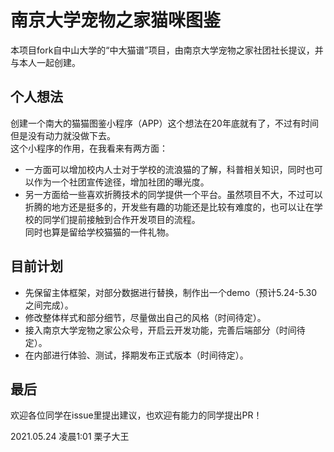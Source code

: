 # 南京大学宠物之家猫咪图鉴  
本项目fork自中山大学的“中大猫谱”项目，由南京大学宠物之家社团社长提议，并与本人一起创建。  

## 个人想法  
创建一个南大的猫猫图鉴小程序（APP）这个想法在20年底就有了，不过有时间但是没有动力就没做下去。  
这个小程序的作用，在我看来有两方面：  
+ 一方面可以增加校内人士对于学校的流浪猫的了解，科普相关知识，同时也可以作为一个社团宣传途径，增加社团的曝光度。  
+ 另一方面给一些喜欢折腾技术的同学提供一个平台。虽然项目不大，不过可以折腾的地方还是挺多的，开发些有趣的功能还是比较有难度的，也可以让在学校的同学们提前接触到合作开发项目的流程。    
同时也算是留给学校猫猫的一件礼物。  

## 目前计划
+ 先保留主体框架，对部分数据进行替换，制作出一个demo（预计5.24-5.30之间完成）。
+ 修改整体样式和部分细节，尽量做出自己的风格（时间待定）。
+ 接入南京大学宠物之家公众号，开启云开发功能，完善后端部分（时间待定）。
+ 在内部进行体验、测试，择期发布正式版本（时间待定）。  

## 最后
欢迎各位同学在issue里提出建议，也欢迎有能力的同学提出PR！



2021.05.24
凌晨1:01
栗子大王